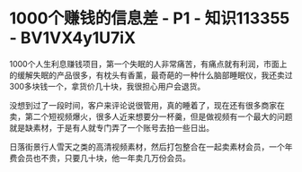 # 1000个赚钱的信息差 - P1 - 知识113355 - BV1VX4y1U7iX

1000个人生利息赚钱项目，第一个失眠的人非常痛苦，有痛点就有利润，市面上的缓解失眠的产品很多，有枕头有香薰，最奇葩的一种什么脑部睡眠仪，我还卖过300多块钱一个，拿货价几十块，我很担心用户会退货。

没想到过了一段时间，客户来评论说很管用，真的睡着了，现在还有很多商家在卖，第二个短视频爆火，很多人近来想要分一杯羹，但是做视频有一个最大的问题就是缺素材，于是有人就专门弄了一个账号去拍一些日出。

日落街景行人雪天之类的高清视频素材，然后打包整合在一起卖素材会员，一个年费会员也不贵，只要几十块，他一年卖几万份会员。

